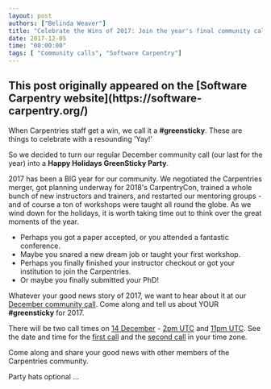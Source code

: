 ```yaml
---
layout: post
authors: ["Belinda Weaver"]
title: "Celebrate the Wins of 2017: Join the year's final community call"
date: 2017-12-05
time: "00:00:00"
tags: [ "Community calls", "Software Carpentry"]
---
```


<h2>This post originally appeared on the [Software Carpentry website](https://software-carpentry.org/)</h2>

When Carpentries staff get a win, we call it a **#greensticky**. These are things to celebrate with a resounding 'Yay!' 

So we decided to turn our regular December community call (our last for the year) into a **Happy Holidays GreenSticky Party**.

2017 has been a BIG year for our community. We negotiated the Carpentries merger, got planning underway for 2018's CarpentryCon, 
trained a whole bunch of new instructors and trainers, and restarted our mentoring groups - and of course a ton of workshops were taught all round the globe. As we wind down for the holidays, it is worth taking time out to think over the great moments of the year. 

- Perhaps you got a paper accepted, or you attended a fantastic conference. 
- Maybe you snared a new dream job or taught your first workshop. 
- Perhaps you finally finished your instructor checkout or got your institution to join the Carpentries. 
- Or maybe you finally submitted your PhD!

Whatever your good news story of 2017, we want to hear about it at our [December community call](http://pad.software-carpentry.org/community-call-2017-12-14). Come along and tell us about 
YOUR **#greensticky** for 2017.

There will be two call times on [14 December](http://pad.software-carpentry.org/community-call-2017-12-14) - [2pm UTC](https://www.timeanddate.com/worldclock/fixedtime.html?msg=Carpentries+Green+Sticky+Party&iso=20171214T14&p1=1440&ah=1) and [11pm UTC](https://www.timeanddate.com/worldclock/fixedtime.html?msg=Carpentries+Green+Sticky+Party&iso=20171214T23&ah=1). See the date and time for the [first call](https://www.timeanddate.com/worldclock/fixedtime.html?msg=Carpentries+Green+Sticky+Party&iso=20171214T14&p1=1440&ah=1) and the [second call](https://www.timeanddate.com/worldclock/fixedtime.html?msg=Carpentries+Green+Sticky+Party&iso=20171214T23&ah=1) in your time zone.

Come along and share your good news with other members of the Carpentries community.

Party hats optional ...
